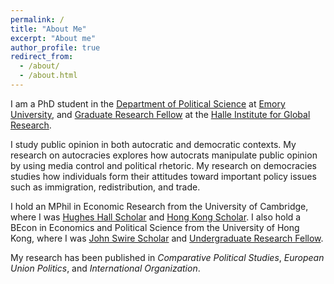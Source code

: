 ```yaml
---
permalink: /
title: "About Me"
excerpt: "About me"
author_profile: true
redirect_from: 
  - /about/
  - /about.html
---
```


I am a PhD student in the [Department of Political Science](http://polisci.emory.edu/home/index.html) at [Emory University](https://www.emory.edu/home/index.html), and [Graduate Research Fellow](https://halle.emory.edu/student-opportunities/graduate-fellows.html) at the [Halle Institute for Global Research](https://halle.emory.edu/index.html).

I study public opinion in both autocratic and democratic contexts. My research on autocracies explores how autocrats manipulate public opinion by using media control and political rhetoric. My research on democracies studies how individuals form their attitudes toward important policy issues such as immigration, redistribution, and trade.

I hold an MPhil in Economic Research from the University of Cambridge, where I was [Hughes Hall Scholar](https://www.hughes.cam.ac.uk/applying/scholarships-bursaries/) and [Hong Kong Scholar](https://hkses.edb.gov.hk/en/index.html). I also hold a BEcon in Economics and Political Science from the University of Hong Kong, where I was [John Swire Scholar](https://www.scholarships.hku.hk/Scholarships/detail/158) and [Undergraduate Research Fellow](https://tl.hku.hk/urfp/).

My research has been published in _Comparative Political Studies_, _European Union Politics_, and _International Organization_.
